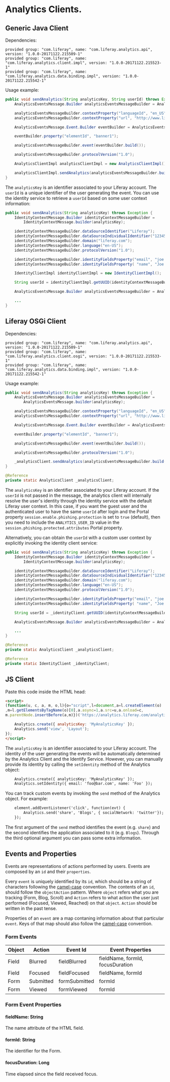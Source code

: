 # Analytics Clients.

## Generic Java Client

Dependencies:

```
provided group: "com.liferay", name: "com.liferay.analytics.api", version: "1.0.0-20171122.215509-1"
provided group: "com.liferay", name: "com.liferay.analytics.client.impl", version: "1.0.0-20171122.215523-1"
provided group: "com.liferay", name: "com.liferay.analytics.data.binding.impl", version: "1.0.0-20171122.215542-1"
```

Usage example:

```java
public void sendAnalytics(String analyticsKey, String userId) throws Exception {
    AnalyticsEventsMessage.Builder analyticsEventsMessageBuilder = AnalyticsEventsMessage.builder(analyticsKey, userId);

    analyticsEventsMessageBuilder.contextProperty("languageId", "en_US");
    analyticsEventsMessageBuilder.contextProperty("url", "http://www.liferay.com");

    AnalyticsEventsMessage.Event.Builder eventBuilder = AnalyticsEventsMessage.Event.builder("ApplicationId", "View");

    eventBuilder.property("elementId", "banner1");

    analyticsEventsMessageBuilder.event(eventBuilder.build());

    analyticsEventsMessageBuilder.protocolVersion("1.0");

    AnalyticsClientImpl analyticsClientImpl = new AnalyticsClientImpl()

    analyticsClientImpl.sendAnalytics(analyticsEventsMessageBuilder.build());
}
```

The `analyticsKey` is an identifier associated to your Liferay account.
The `userId` is a unique identifier of the user generating the event. You can use the identity service to retrieve a `userId` based on some user context information:

```java
public void sendAnalytics(String analyticsKey) throws Exception {
    IdentityContextMessage.Builder identityContextMessageBuilder =
        IdentityContextMessage.builder(analyticsKey);

    identityContextMessageBuilder.dataSourceIdentifier("Liferay");
    identityContextMessageBuilder.dataSourceIndividualIdentifier("12345");
    identityContextMessageBuilder.domain("liferay.com");
    identityContextMessageBuilder.language("en-US");
    identityContextMessageBuilder.protocolVersion("1.0");

    identityContextMessageBuilder.identityFieldsProperty("email", "joe.blogss@liferay.com");
    identityContextMessageBuilder.identityFieldsProperty( "name", "Joe Bloggs");

    IdentityClientImpl identityClientImpl = new IdentityClientImpl();

    String userId = identityClientImpl.getUUID(identityContextMessageBuilder.build());

    AnalyticsEventsMessage.Builder analyticsEventsMessageBuilder = AnalyticsEventsMessage.builder(analyticsKey, userId);

    ...
}
```

## Liferay OSGi Client

Dependencies:

```
provided group: "com.liferay", name: "com.liferay.analytics.api", version: "1.0.0-20171122.215509-1"
provided group: "com.liferay", name: "com.liferay.analytics.client.osgi", version: "1.0.0-20171122.215533-1"
provided group: "com.liferay", name: "com.liferay.analytics.data.binding.impl", version: "1.0.0-20171122.215542-1"
```

Usage example:

```java
public void sendAnalytics(String analyticsKey) throws Exception {
    AnalyticsEventsMessage.Builder analyticsEventsMessageBuilder =
        AnalyticsEventsMessage.builder(analyticsKey);

    analyticsEventsMessageBuilder.contextProperty("languageId", "en_US");
    analyticsEventsMessageBuilder.contextProperty("url", "http://www.liferay.com");

    AnalyticsEventsMessage.Event.Builder eventBuilder = AnalyticsEventsMessage.Event.builder("ApplicationId", "View");

    eventBuilder.property("elementId", "banner1");

    analyticsEventsMessageBuilder.event(eventBuilder.build());

    analyticsEventsMessageBuilder.protocolVersion("1.0");

    _analyticsClient.sendAnalytics(analyticsEventsMessageBuilder.build());
}

@Reference
private static AnalyticsClient _analyticsClient;
```

The `analyticsKey` is an identifier associated to your Liferay account.
If the `userId` is not passed in the message, the analytics client will internally resolve the user's identity through the identity service with the default Liferay user context.
In this case, if you want the guest user and the authenticated user to have the same `userId` after login and the Portal property `session.enable.phishing.protection` is set to `true` (default),
then you need to include the `ANALYTICS_USER_ID` value in the `session.phishing.protected.attributes` Portal property.

Alternatively, you can obtain the `userId` with a custom user context by explicitly invoking the identity client service:

```java
public void sendAnalytics(String analyticsKey) throws Exception {
    IdentityContextMessage.Builder identityContextMessageBuilder =
        IdentityContextMessage.builder(analyticsKey);

    identityContextMessageBuilder.dataSourceIdentifier("Liferay");
    identityContextMessageBuilder.dataSourceIndividualIdentifier("12345");
    identityContextMessageBuilder.domain("liferay.com");
    identityContextMessageBuilder.language("en-US");
    identityContextMessageBuilder.protocolVersion("1.0");

    identityContextMessageBuilder.identityFieldsProperty("email", "joe.blogss@liferay.com");
    identityContextMessageBuilder.identityFieldsProperty( "name", "Joe Bloggs");

    String userId = _identityClient.getUUID(identityContextMessageBuilder.build());

    AnalyticsEventsMessage.Builder analyticsEventsMessageBuilder = AnalyticsEventsMessage.builder(analyticsKey, userId);

    ...
}

@Reference
private static AnalyticsClient _analyticsClient;

@Reference
private static IdentityClient _identityClient;
```

## JS Client

Paste this code inside the HTML head:

```html
<script>
(function(u, c, a, m, o,l){o="script",l=document,a=l.createElement(o)
,m=l.getElementsByTagName(o)[0],a.async=1,a.src=u,a.onload=c,
m.parentNode.insertBefore(a,m)})('https://analytics.liferay.com/analytics-all-min.js', function(){

    Analytics.create({ analyticsKey: 'MyAnalyticsKey' });
    Analytics.send('view', 'Layout');
});
</script>
```

The `analyticsKey` is an identifier associated to your Liferay account.
The identity of the user generating the events will be automatically determined by the Analytics Client and the Identify Service.
However, you can manually provide its identity by calling the `setIdentity` method of the Analytics object:

```html
    Analytics.create({ analyticsKey: 'MyAnalyticsKey' });
    Analytics.setIdentity({ email: 'foo@bar.com', name: 'Foo' });
```

You can track custom events by invoking the `send` method of the Analytics object. For example:

```html
    element.addEventListener('click', function(evt) {
        Analytics.send('share', 'Blogs', { socialNetwork: 'twitter'});
    });
```

The first argument of the `send` method identifies the event (e.g. `share`) and the second identifies the application associated to it (e.g. `Blogs`).
Through the third optional argument you can pass some extra information.

## Events and Properties

Events are representations of actions performed by users. Events are composed by an ``id`` and their ``properties``.

Every ``event`` is uniquely identified by its ``id``, which should be a string of characters following the [camel-case](https://en.wikipedia.org/wiki/Camel_case) convention. The contents of an ``id``, should follow the ``objectAction`` pattern. Where ``object`` refers what you are tracking (Form, Blog, Scroll) and ``Action`` refers to what action the user just performed (Focused, Viewed, Reached) on that ``object``. ``Action`` should be written in the past tense.

Properties of an ``event`` are a map contaning information about that particular ``event``. Keys of that map should also follow the [camel-case](https://en.wikipedia.org/wiki/Camel_case) convention.

### Form Events

| Object  | Action    | Event Id      | Event Properties                 |
| ------- | --------- | ------------- | -------------------------------- |
| Field   | Blurred   | fieldBlurred  | fieldName, formId, focusDuration |
| Field   | Focused   | fieldFocused  | fieldName, formId                |
| Form    | Submitted | formSubmitted | formId                           |
| Form    | Viewed    | formViewed    | formId                           |

### Form Event Properties

#### fieldName: String

The name attribute of the HTML field.

#### formId: String

The identifier for the Form.

#### focusDuration: Long

Time elapsed since the field received focus.